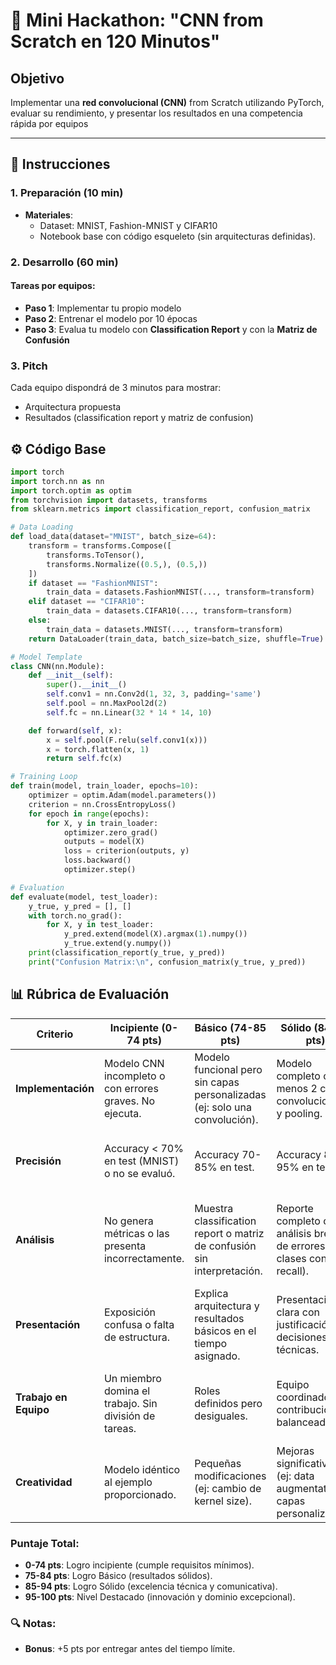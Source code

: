 # 🚀 Mini Hackathon: "CNN from Scratch en 120 Minutos"  

## **Objetivo**  
Implementar una **red convolucional (CNN)** from Scratch utilizando PyTorch, evaluar su rendimiento, y presentar los resultados en una competencia rápida por equipos

---

## **📝 Instrucciones**  
### **1. Preparación (10 min)**  
- **Materiales**:  
  - Dataset: MNIST, Fashion-MNIST y CIFAR10  
  - Notebook base con código esqueleto (sin arquitecturas definidas).
 
### **2. Desarrollo (60 min)**  
#### **Tareas por equipos**: 
- **Paso 1**: Implementar tu propio modelo
- **Paso 2**: Entrenar el modelo por 10 épocas
- **Paso 3**: Evalua tu modelo con **Classification Report** y con la **Matriz de Confusión**

### **3. Pitch**  
Cada equipo dispondrá de 3 minutos para mostrar:
- Arquitectura propuesta
- Resultados (classification report y matriz de confusion)

## **⚙️ Código Base**
```python
import torch
import torch.nn as nn
import torch.optim as optim
from torchvision import datasets, transforms
from sklearn.metrics import classification_report, confusion_matrix

# Data Loading
def load_data(dataset="MNIST", batch_size=64):
    transform = transforms.Compose([
        transforms.ToTensor(),
        transforms.Normalize((0.5,), (0.5,))
    ])
    if dataset == "FashionMNIST":
        train_data = datasets.FashionMNIST(..., transform=transform)
    elif dataset == "CIFAR10":
        train_data = datasets.CIFAR10(..., transform=transform)
    else:
        train_data = datasets.MNIST(..., transform=transform)
    return DataLoader(train_data, batch_size=batch_size, shuffle=True)

# Model Template
class CNN(nn.Module):
    def __init__(self):
        super().__init__()
        self.conv1 = nn.Conv2d(1, 32, 3, padding='same')
        self.pool = nn.MaxPool2d(2)
        self.fc = nn.Linear(32 * 14 * 14, 10)

    def forward(self, x):
        x = self.pool(F.relu(self.conv1(x)))
        x = torch.flatten(x, 1)
        return self.fc(x)

# Training Loop
def train(model, train_loader, epochs=10):
    optimizer = optim.Adam(model.parameters())
    criterion = nn.CrossEntropyLoss()
    for epoch in range(epochs):
        for X, y in train_loader:
            optimizer.zero_grad()
            outputs = model(X)
            loss = criterion(outputs, y)
            loss.backward()
            optimizer.step()

# Evaluation
def evaluate(model, test_loader):
    y_true, y_pred = [], []
    with torch.no_grad():
        for X, y in test_loader:
            y_pred.extend(model(X).argmax(1).numpy())
            y_true.extend(y.numpy())
    print(classification_report(y_true, y_pred))
    print("Confusion Matrix:\n", confusion_matrix(y_true, y_pred))
```

## **📊 Rúbrica de Evaluación**

| **Criterio**         | **Incipiente (0-74 pts)**                                                                 | **Básico (74-85 pts)**                                                             | **Sólido (84-95 pts)**                                                                 | **Destacado (95-100 pts)**                                                                 |
|----------------------|-------------------------------------------------------------------------------------|-------------------------------------------------------------------------------------|---------------------------------------------------------------------------------------|-------------------------------------------------------------------------------------|
| **Implementación**   | Modelo CNN incompleto o con errores graves. No ejecuta.                            | Modelo funcional pero sin capas personalizadas (ej: solo una convolución).           | Modelo completo con al menos 2 capas convolucionales y pooling.                       | Arquitectura innovadora (ej: dropout, batchnorm) o ajuste de hiperparámetros.       |
| **Precisión**       | Accuracy < 70% en test (MNIST) o no se evaluó.                                     | Accuracy 70-85% en test.                                                            | Accuracy 85-95% en test.                                                              | Accuracy > 95% o mejora significativa con técnicas avanzadas.                      |
| **Análisis**        | No genera métricas o las presenta incorrectamente.                                 | Muestra classification report o matriz de confusión sin interpretación.             | Reporte completo con análisis breve de errores (ej: clases con bajo recall).           | Análisis profundo (ej: visualización de filtros, overfitting, curvas de aprendizaje).|
| **Presentación**    | Exposición confusa o falta de estructura.                                          | Explica arquitectura y resultados básicos en el tiempo asignado.                    | Presentación clara con justificación de decisiones técnicas.                          | Pitch convincente con storytelling y propuestas de mejora.                          |
| **Trabajo en Equipo** | Un miembro domina el trabajo. Sin división de tareas.                             | Roles definidos pero desiguales.                                                    | Equipo coordinado con contribuciones balanceadas.                                      | Sinergia evidente + documentación colaborativa (ej: comentarios en código).        |
| **Creatividad**     | Modelo idéntico al ejemplo proporcionado.                                          | Pequeñas modificaciones (ej: cambio de kernel size).                                | Mejoras significativas (ej: data augmentation, capas personalizadas).                | Solución fuera de lo estándar (ej: transfer learning en CIFAR-10).                |

### **Puntaje Total**:  
- **0-74 pts**: Logro incipiente (cumple requisitos mínimos).  
- **75-84 pts**: Logro Básico (resultados sólidos).  
- **85-94 pts**: Logro Sólido (excelencia técnica y comunicativa).  
- **95-100 pts**: Nivel Destacado (innovación y dominio excepcional).  

### 🔍 **Notas**:  
- **Bonus**: +5 pts por entregar antes del tiempo límite.  


